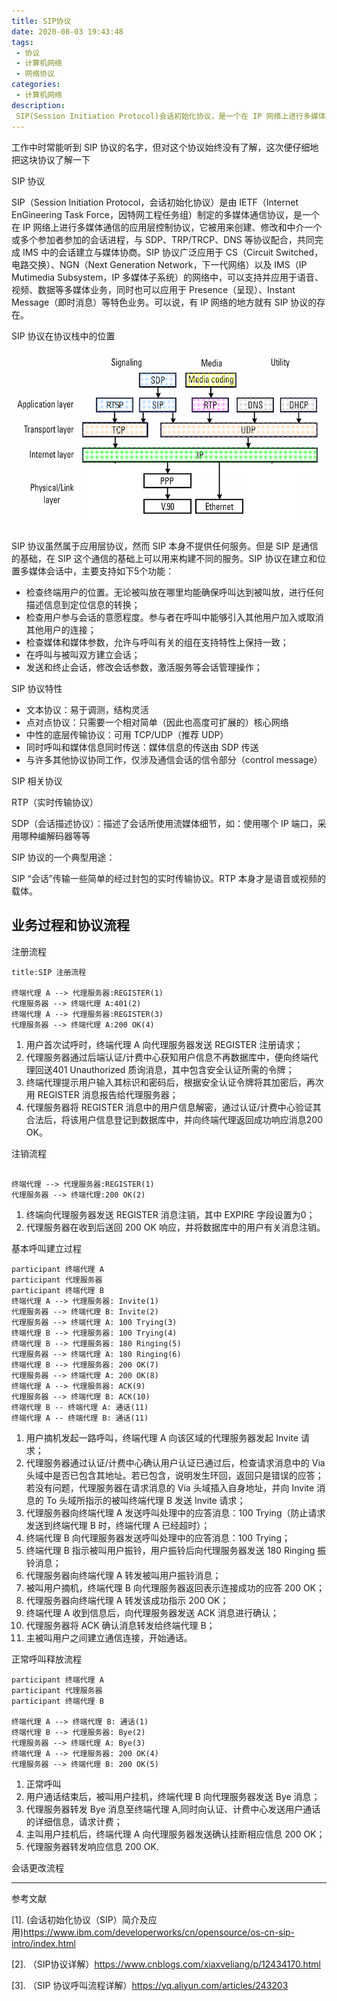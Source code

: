 ```yaml
---
title: SIP协议
date: 2020-08-03 19:43:48
tags:
 - 协议
 - 计算机网络
 - 网络协议
categories:
 - 计算机网络
description:
 SIP(Session Initiation Protocol)会话初始化协议，是一个在 IP 网络上进行多媒体通信的应用层控制协议。
---
```


工作中时常能听到 SIP 协议的名字，但对这个协议始终没有了解，这次便仔细地把这块协议了解一下

SIP 协议

SIP（Session Initiation Protocol，会话初始化协议）是由 IETF（Internet EnGineering Task Force，因特网工程任务组）制定的多媒体通信协议，是一个在 IP 网络上进行多媒体通信的应用层控制协议，它被用来创建、修改和中介一个或多个参加者参加的会话进程，与 SDP、TRP/TRCP、DNS 等协议配合，共同完成 IMS 中的会话建立与媒体协商。SIP 协议广泛应用于 CS（Circuit Switched，电路交换）、NGN（Next Generation Network，下一代网络）以及 IMS（IP Mutimedia Subsystem，IP 多媒体子系统）的网络中，可以支持并应用于语音、视频、数据等多媒体业务，同时也可以应用于 Presence（呈现）、Instant Message（即时消息）等特色业务。可以说，有 IP 网络的地方就有 SIP 协议的存在。

SIP 协议在协议栈中的位置

![](./SIP协议/SIP协议在协议栈中的位置_01.bmp)

SIP 协议虽然属于应用层协议，然而 SIP 本身不提供任何服务。但是 SIP 是通信的基础，在 SIP 这个通信的基础上可以用来构建不同的服务。SIP 协议在建立和位置多媒体会话中，主要支持如下5个功能：

- 检查终端用户的位置。无论被叫放在哪里均能确保呼叫达到被叫放，进行任何描述信息到定位信息的转换；
- 检查用户参与会话的意愿程度。参与者在呼叫中能够引入其他用户加入或取消其他用户的连接；
- 检查媒体和媒体参数，允许与呼叫有关的组在支持特性上保持一致；
- 在呼叫与被叫双方建立会话；
- 发送和终止会话，修改会话参数，激活服务等会话管理操作；

SIP 协议特性

- 文本协议：易于调测，结构灵活
- 点对点协议：只需要一个相对简单（因此也高度可扩展的）核心网络
- 中性的底层传输协议：可用 TCP/UDP（推荐 UDP）
- 同时呼叫和媒体信息同时传送：媒体信息的传送由 SDP 传送
- 与许多其他协议协同工作，仅涉及通信会话的信令部分（control message）

SIP 相关协议

RTP（实时传输协议）

SDP（会话描述协议）：描述了会话所使用流媒体细节，如：使用哪个 IP 端口，采用哪种编解码器等等

SIP 协议的一个典型用途：

SIP “会话”传输一些简单的经过封包的实时传输协议。RTP 本身才是语音或视频的载体。

## 业务过程和协议流程

注册流程

```sequence
title:SIP 注册流程

终端代理 A --> 代理服务器:REGISTER(1)
代理服务器 --> 终端代理 A:401(2)
终端代理 A --> 代理服务器:REGISTER(3)
代理服务器 --> 终端代理 A:200 OK(4)
```

1. 用户首次试呼时，终端代理 A 向代理服务器发送 REGISTER 注册请求；
2. 代理服务器通过后端认证/计费中心获知用户信息不再数据库中，便向终端代理回送401 Unauthorized 质询消息，其中包含安全认证所需的令牌；
3. 终端代理提示用户输入其标识和密码后，根据安全认证令牌将其加密后，再次用 REGISTER 消息报告给代理服务器；
4. 代理服务器将 REGISTER 消息中的用户信息解密，通过认证/计费中心验证其合法后，将该用户信息登记到数据库中，并向终端代理返回成功响应消息200 OK。



注销流程

```sequence

终端代理 --> 代理服务器:REGISTER(1)
代理服务器 --> 终端代理:200 OK(2)
```

1. 终端向代理服务器发送 REGISTER 消息注销，其中 EXPIRE 字段设置为0；
2. 代理服务器在收到后送回 200 OK 响应，并将数据库中的用户有关消息注销。

基本呼叫建立过程

```sequence
participant 终端代理 A
participant 代理服务器
participant 终端代理 B
终端代理 A --> 代理服务器: Invite(1)
代理服务器 --> 终端代理 B: Invite(2)
代理服务器 --> 终端代理 A: 100 Trying(3)
终端代理 B --> 代理服务器: 100 Trying(4)
终端代理 B --> 代理服务器: 180 Ringing(5)
代理服务器 --> 终端代理 A: 180 Ringing(6)
终端代理 B --> 代理服务器: 200 OK(7)
代理服务器 --> 终端代理 A: 200 OK(8)
终端代理 A --> 代理服务器: ACK(9)
代理服务器 --> 终端代理 B: ACK(10)
终端代理 B -- 终端代理 A: 通话(11)
终端代理 A -- 终端代理 B: 通话(11)
```

1. 用户摘机发起一路呼叫，终端代理 A 向该区域的代理服务器发起 Invite 请求；
2. 代理服务器通过认证/计费中心确认用户认证已通过后，检查请求消息中的 Via 头域中是否已包含其地址。若已包含，说明发生环回，返回只是错误的应答；若没有问题，代理服务器在请求消息的 Via 头域插入自身地址，并向 Invite 消息的 To 头域所指示的被叫终端代理 B 发送 Invite 请求；
3. 代理服务器向终端代理 A 发送呼叫处理中的应答消息：100 Trying（防止请求发送到终端代理 B 时，终端代理 A 已经超时）；
4. 终端代理 B 向代理服务器发送呼叫处理中的应答消息：100 Trying；
5. 终端代理 B 指示被叫用户振铃，用户振铃后向代理服务器发送 180 Ringing 振铃消息；
6. 代理服务器向终端代理 A 转发被叫用户振铃消息；
7. 被叫用户摘机，终端代理 B 向代理服务器返回表示连接成功的应答 200 OK；
8. 代理服务器向终端代理 A 转发该成功指示 200 OK；
9. 终端代理 A 收到信息后，向代理服务器发送 ACK 消息进行确认；
10. 代理服务器将 ACK 确认消息转发给终端代理 B；
11. 主被叫用户之间建立通信连接，开始通话。

正常呼叫释放流程

```sequence
participant 终端代理 A
participant 代理服务器
participant 终端代理 B

终端代理 A --> 终端代理 B: 通话(1)
终端代理 B --> 代理服务器: Bye(2)
代理服务器 --> 终端代理 A: Bye(3)
终端代理 A --> 代理服务器: 200 OK(4)
代理服务器 --> 终端代理 B: 200 OK(5)
```

1. 正常呼叫
2. 用户通话结束后，被叫用户挂机，终端代理 B 向代理服务器发送 Bye 消息；
3. 代理服务器转发 Bye 消息至终端代理 A,同时向认证、计费中心发送用户通话的详细信息，请求计费；
4. 主叫用户挂机后，终端代理 A 向代理服务器发送确认挂断相应信息 200 OK；
5. 代理服务器转发响应信息 200 OK.

会话更改流程





---------------------------------------------------------------------------------------------------------------------------------------------------------------------------------------------------------------------

参考文献

[1]. (会话初始化协议（SIP）简介及应用)https://www.ibm.com/developerworks/cn/opensource/os-cn-sip-intro/index.html

[2]. （SIP协议详解）https://www.cnblogs.com/xiaxveliang/p/12434170.html

[3]. （SIP 协议呼叫流程详解）https://yq.aliyun.com/articles/243203